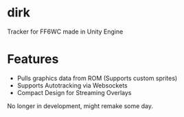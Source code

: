 # dirk
Tracker for FF6WC made in Unity Engine
# Features
- Pulls graphics data from ROM (Supports custom sprites)
- Supports Autotracking via Websockets
- Compact Design for Streaming Overlays

No longer in development, might remake some day.
